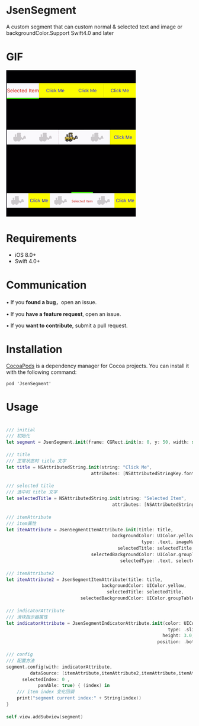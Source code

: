 # JsenSegment
A custom segment that can custom normal &amp; selected text and image or backgroundColor.Support Swift4.0 and later

# GIF

![GIF](https://github.com/imwangxuesen/JsenSegment/blob/master/JsenSegment.gif)

# Requirements

* iOS 8.0+
* Swift 4.0+

# Communication

•	If you **found a bug**，open an issue.

•	If you **have a feature request**, open an issue.

•	If you **want to contribute**, submit a pull request.
# Installation
[CocoaPods](http://cocoapods.org/) is a dependency manager for Cocoa projects. You can install it with the following command:

```    
pod 'JsenSegment'
```

# Usage

```swift

/// initial
/// 初始化
let segment = JsenSegment.init(frame: CGRect.init(x: 0, y: 50, width: self.view.bounds.width, height: 50))
        
/// title
/// 正常状态时 title 文字
let title = NSAttributedString.init(string: "Click Me",
                                attributes: [NSAttributedStringKey.font : UIFont.systemFont(ofSize: 15) ,NSAttributedStringKey.foregroundColor : UIColor.blue])
        
/// selected title
/// 选中时 title 文字
let selectedTitle = NSAttributedString.init(string: "Selected Item",
										attributes: [NSAttributedStringKey.font : UIFont.systemFont(ofSize: 17) ,NSAttributedStringKey.foregroundColor : UIColor.red])
        
/// itemAttribute
/// item属性
let itemAttribute = JsenSegmentItemAttribute.init(title: title,
                                        backgroundColor: UIColor.yellow,
                                                   type: .text, imageName: nil,
                                          selectedTitle: selectedTitle,
                                selectedBackgroundColor: UIColor.groupTableViewBackground,
                                           selectedType: .text, selectedImageName: nil)
        
/// itemAttribute2
let itemAttribute2 = JsenSegmentItemAttribute(title: title,
                                    backgroundColor: UIColor.yellow,
                                      selectedTitle: selectedTitle,
                            selectedBackgroundColor: UIColor.groupTableViewBackground)
        
/// indicatorAttribute
/// 滑块指示器属性
let indicatorAttribute = JsenSegmentIndicatorAttribute.init(color: UIColor.green,
                                                             type: .slider,
                                                           height: 3.0,
                                                         position: .bottom)
        
/// config
/// 配置方法
segment.config(with: indicatorAttribute,
         dataSource: [itemAttribute,itemAttribute2,itemAttribute,itemAttribute2],
      selectedIndex: 0 ,
            panAble: true) { (index) in
    /// item index 变化回调
    print("segment current index:" + String(index))
}
        
self.view.addSubview(segment)
```

